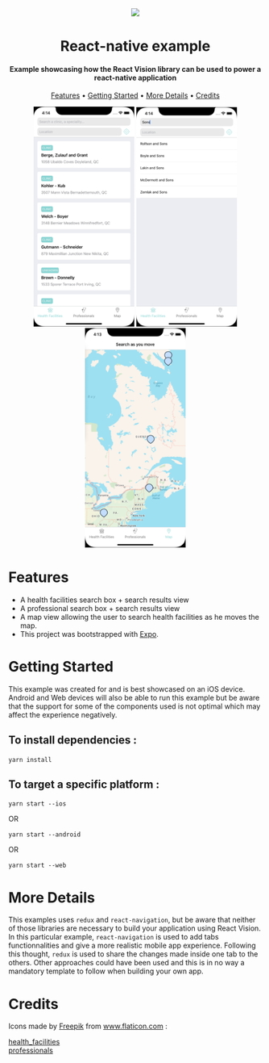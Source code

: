 <div align="center">
  <img src="../../.github/clinia-logo.svg" width="250">
  <h1>React-native example</h1>
  <h4>Example showcasing how the React Vision library can be used to power a react-native application</h4>
  <p>
    <a href="#features">Features</a> •
    <a href="#getting-started">Getting Started</a> •
    <a href="#getting-started">More Details</a> •
    <a href="#credits">Credits</a>
  </p>
  <img src="./screens/results.png" width="200">
  <img src="./screens/autocomplete.png" width="200">
  <img src="./screens/map.png" width="200">
</div>

# Features

- A health facilities search box + search results view
- A professional search box + search results view
- A map view allowing the user to search health facilities as he moves the map.
- This project was bootstrapped with [Expo](https://github.com/expo/expo).

# Getting Started
This example was created for and is best showcased on an iOS device. Android and Web devices will also be able to run this example but be aware that the support for some of the components used is not optimal which may affect the experience negatively.

## To install dependencies :

```
yarn install
```

## To target a specific platform :
```
yarn start --ios
```
OR
```
yarn start --android
```
OR
```
yarn start --web
```

# More Details
This examples uses `redux` and `react-navigation`, but be aware that neither of those libraries are necessary to build your application using React Vision. In this particular example, `react-navigation` is used to add tabs functionnalities and give a more realistic mobile app experience. Following this thought, `redux` is used to share the changes made inside one tab to the others. Other approaches could have been used and this is in no way a mandatory template to follow when building your own app.

# Credits
<div> Icons made by <a href="https://www.flaticon.com/authors/freepik" title="Freepik">Freepik</a> from <a href="https://www.flaticon.com/" title="Flaticon">www.flaticon.com</a> :</div> 

[health_facilities](assets/health_facilities.png) <br/>
[professionals](assets/professionals.png)
